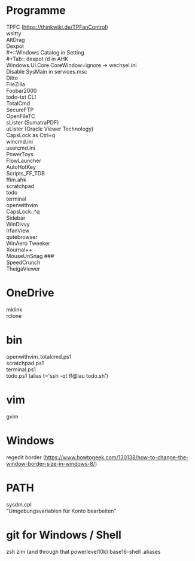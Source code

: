 # Programme  
TPFC (https://thinkwiki.de/TPFanControl)  
wsltty  
AltDrag  
Dexpot  
	#+::Windows Catalog in Setting  
	#+Tab:: dexpot /d in AHK  
	Windows.UI.Core.CoreWindow=ignore -> wechsel.ini  
	Disable SysMain in services.msc  
Ditto  
FileZilla  
Foobar2000  
todo-txt CLI  
TotalCmd  
	SecureFTP  
	OpenFileTC	  
	sLister (SumatraPDF)  
	uLister (Oracle Viewer Technology)  
	CapsLock as Ctrl+q  
	wincmd.ini  
	usercmd.ini  
PowerToys  
FlowLauncher  
AutoHotKey  
	Scripts_FF_TDB  
    ffim.ahk  
	scratchpad  
	todo  
	terminal  
	openwithvim  
	CapsLock::^q  
Sidebar  
WinDivvy  
IrfanView  
qutebrowser  
WinAero Tweeker  
Xournal++  
MouseUnSnag ###   
SpeedCrunch  
TheigaViewer  
  
# OneDrive  
mklink  
rclone  
  
# bin  
openwithvim_totalcmd.ps1  
scratchpad.ps1  
terminal.ps1  
todo.ps1 (alias t='ssh -qt ff@lau todo.sh') 
  
# vim  
gvim  
  
# Windows  
regedit border (https://www.howtogeek.com/130138/how-to-change-the-window-border-size-in-windows-8/)  
  
# PATH  
sysdm.cpl  
"Umgebungsvariablen für Konto bearbeiten"  

# git for Windows / Shell
zsh
zim (and through that powerlevel10k)
base16-shell
.aliases
